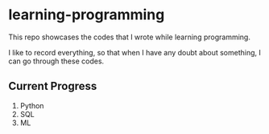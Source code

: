 # learning-programming

This repo showcases the codes that I wrote while learning programming.

I like to record everything, so that when I have any doubt about something, I can go through these codes.

Current Progress
------------------
1. Python
2. SQL
3. ML
